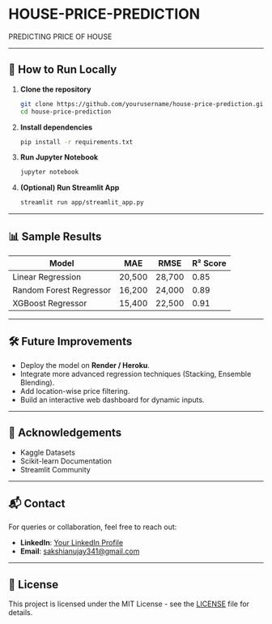 # HOUSE-PRICE-PREDICTION
PREDICTING PRICE OF HOUSE

---

## 🚀 How to Run Locally
1. **Clone the repository**
    ```bash
    git clone https://github.com/yourusername/house-price-prediction.git
    cd house-price-prediction
    ```

2. **Install dependencies**
    ```bash
    pip install -r requirements.txt
    ```

3. **Run Jupyter Notebook**
    ```bash
    jupyter notebook
    ```

4. **(Optional) Run Streamlit App**
    ```bash
    streamlit run app/streamlit_app.py
    ```

---

## 📊 Sample Results
| Model                  | MAE      | RMSE     | R² Score |
|------------------------|----------|----------|----------|
| Linear Regression       | 20,500   | 28,700   | 0.85     |
| Random Forest Regressor | 16,200   | 24,000   | 0.89     |
| XGBoost Regressor       | 15,400   | 22,500   | 0.91     |

---

## 🛠️ Future Improvements
- Deploy the model on **Render / Heroku**.
- Integrate more advanced regression techniques (Stacking, Ensemble Blending).
- Add location-wise price filtering.
- Build an interactive web dashboard for dynamic inputs.

---

## 🙌 Acknowledgements
- Kaggle Datasets
- Scikit-learn Documentation
- Streamlit Community

---

## 📬 Contact
For queries or collaboration, feel free to reach out:
- **LinkedIn**: [Your LinkedIn Profile](https://www.linkedin.com/in/sakshi-srivastava-59a3b3313/)
- **Email**: sakshianujay341@gmail.com

---

## 📄 License
This project is licensed under the MIT License - see the [LICENSE](LICENSE) file for details.
